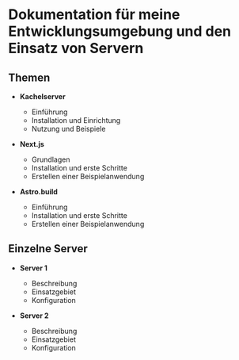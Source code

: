 # Dokumentation für meine Entwicklungsumgebung und den Einsatz von Servern

## Themen
- **Kachelserver**
  - Einführung
  - Installation und Einrichtung
  - Nutzung und Beispiele

- **Next.js**
  - Grundlagen
  - Installation und erste Schritte
  - Erstellen einer Beispielanwendung

- **Astro.build**
  - Einführung
  - Installation und erste Schritte
  - Erstellen einer Beispielanwendung

## Einzelne Server

- **Server 1**
  - Beschreibung
  - Einsatzgebiet
  - Konfiguration

- **Server 2**
  - Beschreibung
  - Einsatzgebiet
  - Konfiguration